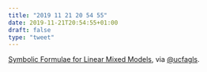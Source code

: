 ```yaml
---
title: "2019 11 21 20 54 55"
date: 2019-11-21T20:54:55+01:00
draft: false
type: "tweet"
---
```

[Symbolic Formulae for Linear Mixed Models](https://arxiv.org/abs/1911.08628), via [@ucfagls](https://twitter.com/ucfagls/status/1197566428758413312).
